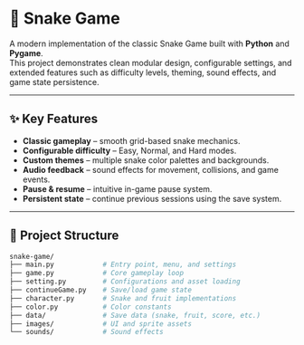 # 🐍 Snake Game

A modern implementation of the classic Snake Game built with **Python** and **Pygame**.  
This project demonstrates clean modular design, configurable settings, and extended features such as difficulty levels, theming, sound effects, and game state persistence.

---

## ✨ Key Features
- **Classic gameplay** – smooth grid-based snake mechanics.  
- **Configurable difficulty** – Easy, Normal, and Hard modes.  
- **Custom themes** – multiple snake color palettes and backgrounds.  
- **Audio feedback** – sound effects for movement, collisions, and game events.  
- **Pause & resume** – intuitive in-game pause system.  
- **Persistent state** – continue previous sessions using the save system.  

---

## 📂 Project Structure
```bash
snake-game/
├── main.py            # Entry point, menu, and settings
├── game.py            # Core gameplay loop
├── setting.py         # Configurations and asset loading
├── continueGame.py    # Save/load game state
├── character.py       # Snake and fruit implementations
├── color.py           # Color constants
├── data/              # Save data (snake, fruit, score, etc.)
├── images/            # UI and sprite assets
└── sounds/            # Sound effects
